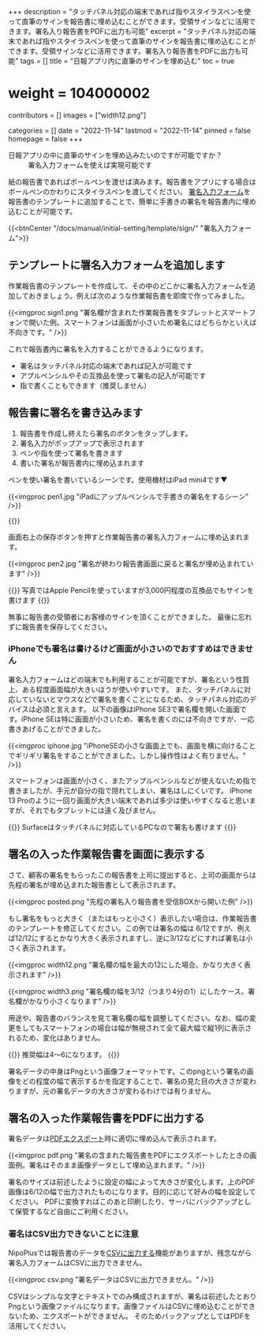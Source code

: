 +++
description = "タッチパネル対応の端末であれば指やスタイラスペンを使って直筆のサインを報告書に埋め込むことができます。受領サインなどに活用できます。署名入り報告書をPDFに出力も可能"
excerpt = "タッチパネル対応の端末であれば指やスタイラスペンを使って直筆のサインを報告書に埋め込むことができます。受領サインなどに活用できます。署名入り報告書をPDFに出力も可能"
tags = []
title = "日報アプリ内に直筆のサインを埋め込む"
toc = true
# weight = 104000002
contributors = []
images = ["width12.png"]

categories = []
date = "2022-11-14"
lastmod = "2022-11-14"
pinned = false
homepage = false
+++

<dl class="faq">
<dt>日報アプリの中に直筆のサインを埋め込みたいのですが可能ですか？</dt>
<dd>署名入力フォームを使えば実現可能です</dd>
</dl>

紙の報告書であればボールペンを渡せば済みます。報告書をアプリにする場合はボールペンのかわりにスタイラスペンを渡してください。
[署名入力フォーム](/docs/manual/initial-setting/template/sign/)を報告書のテンプレートに追加することで、簡単に手書きの署名を報告書内に埋め込むことが可能です。

{{<btnCenter "/docs/manual/initial-setting/template/sign/" "署名入力フォーム">}}

## テンプレートに署名入力フォームを追加します


作業報告書のテンプレートを作成して、その中のどこかに署名入力フォームを追加しておきましょう。例えば次のような作業報告書を即席で作ってみました。

{{<imgproc sign1.png "署名欄が含まれた作業報告書をタブレットとスマートフォンで開いた例。スマートフォンは画面が小さいため署名にはどちらかといえば不向きです。" />}}

これで報告書内に署名を入力することができるようになります。

- 署名はタッチパネル対応の端末であれば記入が可能です
- アプルペンシルやその互換品を使って署名の記入が可能です
- 指で書くこともできます（推奨しません）


## 報告書に署名を書き込みます

1. 報告書を作成し終えたら署名のボタンをタップします。
1. 署名入力がポップアップで表示されます
1. ペンや指を使って署名を書きます
1. 書いた署名が報告書内に埋め込まれます

ペンを使い署名を書いているシーンです。使用機材はiPad mini4です▼

{{<imgproc pen1.jpg "iPadにアップルペンシルで手書きの署名をするシーン" />}}

{{<nextArrow>}}


画面右上の保存ボタンを押すと作業報告書の署名入力フォームに埋め込まれます。

{{<imgproc pen2.jpg "署名が終わり報告書画面に戻ると署名が埋め込まれています" />}}

{{<alice pos="right" icon="tablet">}}
写真ではApple Pencilを使っていますが3,000円程度の互換品でもサインを書けます
{{</alice>}}


無事に報告書の受領者にお客様のサインを頂くことができました。
最後に忘れずに報告書を保存してください。

### iPhoneでも署名は書けるけど画面が小さいのでおすすめはできません

署名入力フォームはどの端末でも利用することが可能ですが、署名という性質上、ある程度画面幅が大きいほうが使いやすいです。
また、タッチパネルに対応していないとマウスなどで署名を書くことになるため、タッチパネル対応のデバイスは必須と言えます。
以下の画像はiPhone SE3で署名欄を開いた画面です。iPhone SEは特に画面が小さいため、署名を書くのには不向きですが、一応書きあげることができました。

{{<imgproc iphone.jpg "iPhoneSEの小さな画面上でも、画面を横に向けることでギリギリ署名をすることができました。しかし操作性はよく有りません。" />}}

スマートフォンは画面が小さく、またアップルペンシルなどが使えないため指で書きましたが、手元が自分の指で隠れてしまい、署名はしにくいです。
iPhone 13 Proのように一回り画面が大きい端末であれば多少は使いやすくなると思いますが、それでもタブレットには遠く及びません。

{{<alice pos="right" icon="pc">}}
Surfaceはタッチパネルに対応しているPCなので署名も書けます
{{</alice>}}

## 署名の入った作業報告書を画面に表示する

さて、顧客の署名をもらったこの報告書を上司に提出すると、上司の画面からは先程の署名が埋め込まれた報告書として表示されます。

{{<imgproc posted.png "先程の署名入り報告書を受信BOXから開いた例" />}}

もし署名をもっと大きく（またはもっと小さく）表示したい場合は、作業報告書のテンプレートを修正してください。この例では署名の幅は 6/12ですが、例えば12/12にするとかなり大きく表示されますし、逆に3/12などにすれば署名は小さく表示されます。

{{<imgproc width12.png "署名欄の幅を最大の12にした場合。かなり大きく表示されます" />}}

{{<imgproc width3.png "署名欄の幅を3/12（つまり4分の1）にしたケース。署名欄がかなり小さくなります" />}}

用途や、報告書のバランスを見て署名欄の幅を調整してください。なお、幅の変更をしてもスマートフォンの場合は幅が無視されて全て最大幅で縦1列に表示されるため、変化はありません。

{{<alice pos="right" icon="here">}}
推奨幅は4〜6になります。
{{</alice>}}

署名データの中身はPngという画像フォーマットです。このpngという署名の画像をどの程度の幅で表示するかを指定することで、署名の見た目の大きさが変わりますが、元の署名データの大きさが変わるわけでは有りません。

## 署名の入った作業報告書をPDFに出力する

署名データは[PDFエクスポート](/docs/manual/read-report/pdf/)時に適切に埋め込んで表示されます。

{{<imgproc pdf.png "署名の含まれた報告書をPDFにエクスポートしたときの画面例。署名はそのまま画像データとして埋め込まれます。" />}}

署名のサイズは前述したように設定の幅によって大きさが変化します。上のPDF画像は6/12の幅で出力されたものになります。目的に応じて好みの幅を設定してください。
PDFに変換すればこのあと印刷したり、サーバにバックアップとして保管するなど自由にご利用ください。

### 署名はCSV出力できないことに注意

NipoPlusでは報告書のデータを[CSVに出力する](/docs/manual/read-report/csv/)機能がありますが、残念ながら署名入力フォームはCSVに出力できません。

{{<imgproc csv.png "署名データはCSVに出力できません。" />}}

CSVはシンプルな文字とテキストでのみ構成されますが、署名は前述したとおりPngという画像ファイルになります。画像ファイルはCSVに埋め込むことができないため、エクスポートができません。
そのためバックアップとしてはPDFを活用してください。
